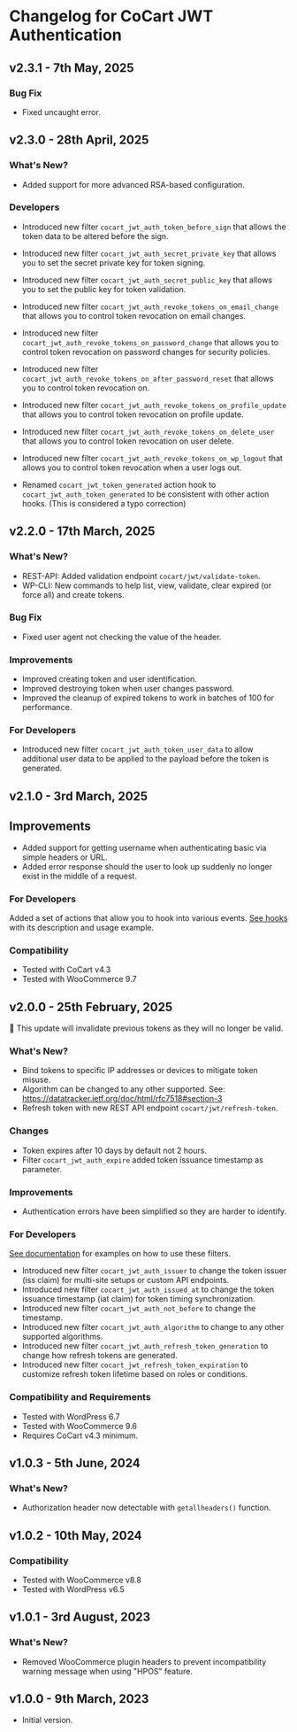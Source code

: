 # Changelog for CoCart JWT Authentication

## v2.3.1 - 7th May, 2025

### Bug Fix

* Fixed uncaught error.

## v2.3.0 - 28th April, 2025

### What's New?

* Added support for more advanced RSA-based configuration.

### Developers

* Introduced new filter `cocart_jwt_auth_token_before_sign` that allows the token data to be altered before the sign.
* Introduced new filter `cocart_jwt_auth_secret_private_key` that allows you to set the secret private key for token signing.
* Introduced new filter `cocart_jwt_auth_secret_public_key` that allows you to set the public key for token validation.
* Introduced new filter `cocart_jwt_auth_revoke_tokens_on_email_change` that allows you to control token revocation on email changes.
* Introduced new filter `cocart_jwt_auth_revoke_tokens_on_password_change` that allows you to control token revocation on password changes for security policies.
* Introduced new filter `cocart_jwt_auth_revoke_tokens_on_after_password_reset` that allows you to control token revocation on.
* Introduced new filter `cocart_jwt_auth_revoke_tokens_on_profile_update` that allows you to control token revocation on profile update.
* Introduced new filter `cocart_jwt_auth_revoke_tokens_on_delete_user` that allows you to control token revocation on user delete.
* Introduced new filter `cocart_jwt_auth_revoke_tokens_on_wp_logout` that allows you to control token revocation when a user logs out.

* Renamed `cocart_jwt_token_generated` action hook to `cocart_jwt_auth_token_generated` to be consistent with other action hooks. (This is considered a typo correction)

## v2.2.0 - 17th March, 2025

### What's New?

* REST-API: Added validation endpoint `cocart/jwt/validate-token`.
* WP-CLI: New commands to help list, view, validate, clear expired (or force all) and create tokens.

### Bug Fix

* Fixed user agent not checking the value of the header.

### Improvements

* Improved creating token and user identification.
* Improved destroying token when user changes password.
* Improved the cleanup of expired tokens to work in batches of 100 for performance.

### For Developers

* Introduced new filter `cocart_jwt_auth_token_user_data` to allow additional user data to be applied to the payload before the token is generated.

## v2.1.0 - 3rd March, 2025

## Improvements

* Added support for getting username when authenticating basic via simple headers or URL.
* Added error response should the user to look up suddenly no longer exist in the middle of a request.

### For Developers

Added a set of actions that allow you to hook into various events. [See hooks](docs/hooks.md) with its description and usage example.

### Compatibility

* Tested with CoCart v4.3
* Tested with WooCommerce 9.7

## v2.0.0 - 25th February, 2025

📢 This update will invalidate previous tokens as they will no longer be valid.

### What's New?

* Bind tokens to specific IP addresses or devices to mitigate token misuse.
* Algorithm can be changed to any other supported. See: https://datatracker.ietf.org/doc/html/rfc7518#section-3
* Refresh token with new REST API endpoint `cocart/jwt/refresh-token`.

### Changes

* Token expires after 10 days by default not 2 hours.
* Filter `cocart_jwt_auth_expire` added token issuance timestamp as parameter.

### Improvements

* Authentication errors have been simplified so they are harder to identify.

### For Developers

[See documentation](docs/filters.md) for examples on how to use these filters.

* Introduced new filter `cocart_jwt_auth_issuer` to change the token issuer (iss claim) for multi-site setups or custom API endpoints.
* Introduced new filter `cocart_jwt_auth_issued_at` to change the token issuance timestamp (iat claim) for token timing synchronization.
* Introduced new filter `cocart_jwt_auth_not_before` to change the timestamp.
* Introduced new filter `cocart_jwt_auth_algorithm` to change to any other supported algorithms.
* Introduced new filter `cocart_jwt_auth_refresh_token_generation` to change how refresh tokens are generated.
* Introduced new filter `cocart_jwt_refresh_token_expiration` to customize refresh token lifetime based on roles or conditions.

### Compatibility and Requirements

* Tested with WordPress 6.7
* Tested with WooCommerce 9.6
* Requires CoCart v4.3 minimum.

## v1.0.3 - 5th June, 2024

### What's New?

* Authorization header now detectable with `getallheaders()` function.

## v1.0.2 - 10th May, 2024

### Compatibility

* Tested with WooCommerce v8.8
* Tested with WordPress v6.5

## v1.0.1 - 3rd August, 2023

### What's New?

* Removed WooCommerce plugin headers to prevent incompatibility warning message when using "HPOS" feature.

## v1.0.0 - 9th March, 2023

* Initial version.
